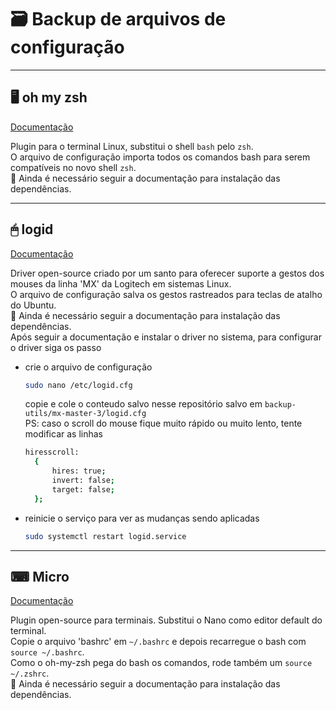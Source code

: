 # &#128451; Backup de arquivos de configuração

---

## &#128421; oh my zsh

[Documentação](https://ohmyz.sh/)

Plugin para o terminal Linux, substitui o shell `bash` pelo `zsh`.  
O arquivo de configuração importa todos os comandos bash para serem compatíveis no novo shell `zsh`.  
&#128721; Ainda é necessário seguir a documentação para instalação das dependências.

---

## &#128433; logid

[Documentação](https://github.com/PixlOne/logiops)

Driver open-source criado por um santo para oferecer suporte a gestos dos mouses da linha 'MX' da Logitech em sistemas Linux.  
O arquivo de configuração salva os gestos rastreados para teclas de atalho do Ubuntu.  
&#128721; Ainda é necessário seguir a documentação para instalação das dependências.
<br> Após seguir a documentação e instalar o driver no sistema, para configurar o driver siga os passo

- crie o arquivo de configuração
  ```bash
  sudo nano /etc/logid.cfg
  ```
  copie e cole o conteudo salvo nesse repositório salvo em `backup-utils/mx-master-3/logid.cfg`
  <br>PS: caso o scroll do mouse fique muito rápido ou muito lento, tente modificar as linhas
  ``` bash
  hiresscroll:
    {
        hires: true;
        invert: false;
        target: false;
    };
  ```
- reinicie o serviço para ver as mudanças sendo aplicadas
  ```bash
  sudo systemctl restart logid.service
  ```


---

## &#9000; Micro

[Documentação](https://github.com/zyedidia/micro)

Plugin open-source para terminais. Substitui o Nano como editor default do terminal.  
Copie o arquivo 'bashrc' em `~/.bashrc` e depois recarregue o bash com `source ~/.bashrc`.  
Como o oh-my-zsh pega do bash os comandos, rode também um `source ~/.zshrc`.  
&#128721; Ainda é necessário seguir a documentação para instalação das dependências.
